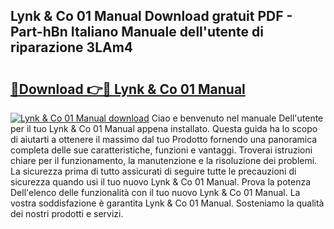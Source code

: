## Lynk & Co 01 Manual Download gratuit PDF - Part-hBn Italiano Manuale dell'utente di riparazione 3LAm4

# <h2><a href="http://dfdadkf.blite.top/?on=Lynk+%26+Co+01+Manual">🔗Download 👉🔴 Lynk & Co 01 Manual</a></h2>

[![Lynk & Co 01 Manual download](https://i.imgur.com/lujVjoI.png)](http://dfdadkf.blite.top/?on=Lynk+%26+Co+01+Manual)
Ciao e benvenuto nel manuale Dell'utente per il tuo Lynk & Co 01 Manual appena installato. Questa guida ha lo scopo di aiutarti a ottenere il massimo dal tuo Prodotto fornendo una panoramica completa delle sue caratteristiche, funzioni e vantaggi. Troverai istruzioni chiare per il funzionamento, la manutenzione e la risoluzione dei problemi. La sicurezza prima di tutto assicurati di seguire tutte le precauzioni di sicurezza quando usi il tuo nuovo Lynk & Co 01 Manual. Prova la potenza Dell'elenco delle funzionalità con il tuo nuovo Lynk & Co 01 Manual. La vostra soddisfazione è garantita Lynk & Co 01 Manual. Sosteniamo la qualità dei nostri prodotti e servizi.
